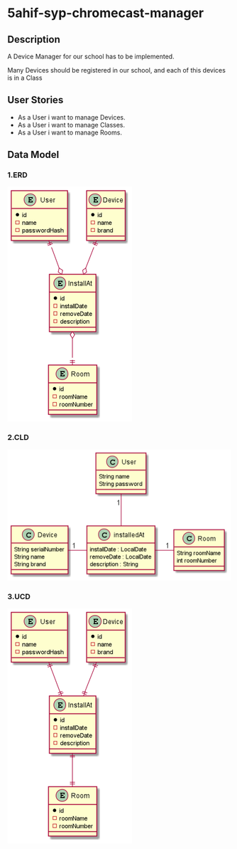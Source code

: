 # 5ahif-syp-chromecast-manager
 
## Description 
A Device Manager for our school has to be implemented.

Many Devices should be registered in our school, and each of this devices is in a Class


## User Stories

* As a User i want to manage Devices.
* As a User i want to manage Classes.
* As a User i want to manage Rooms.

## Data Model

### 1.ERD
![image](backend/asciidocs/images/erd.png)

### 2.CLD
![image](backend/asciidocs/images/cld1.png)

### 3.UCD
![image](backend/asciidocs/images/ucd.png)

